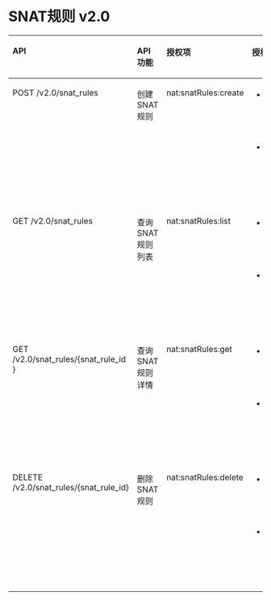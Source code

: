 # SNAT规则 v2.0<a name="ZH-CN_TOPIC_0201533663"></a>

<a name="table1351682493510"></a>
<table><thead align="left"><tr id="row1759512463518"><th class="cellrowborder" valign="top" width="26%" id="mcps1.1.5.1.1"><p id="p3595424163511"><a name="p3595424163511"></a><a name="p3595424163511"></a>API</p>
</th>
<th class="cellrowborder" valign="top" width="14.44%" id="mcps1.1.5.1.2"><p id="p19512155317473"><a name="p19512155317473"></a><a name="p19512155317473"></a>API功能</p>
</th>
<th class="cellrowborder" valign="top" width="16.75%" id="mcps1.1.5.1.3"><p id="p19595172413511"><a name="p19595172413511"></a><a name="p19595172413511"></a>授权项</p>
</th>
<th class="cellrowborder" valign="top" width="42.809999999999995%" id="mcps1.1.5.1.4"><p id="p1366363695811"><a name="p1366363695811"></a><a name="p1366363695811"></a>授权项作用域</p>
</th>
</tr>
</thead>
<tbody><tr id="row15595192412355"><td class="cellrowborder" valign="top" width="26%" headers="mcps1.1.5.1.1 "><p id="p66631741105015"><a name="p66631741105015"></a><a name="p66631741105015"></a>POST /v2.0/snat_rules</p>
</td>
<td class="cellrowborder" valign="top" width="14.44%" headers="mcps1.1.5.1.2 "><p id="p44831228105013"><a name="p44831228105013"></a><a name="p44831228105013"></a>创建SNAT规则</p>
</td>
<td class="cellrowborder" valign="top" width="16.75%" headers="mcps1.1.5.1.3 "><p id="p248392805015"><a name="p248392805015"></a><a name="p248392805015"></a>nat:snatRules:create</p>
</td>
<td class="cellrowborder" valign="top" width="42.809999999999995%" headers="mcps1.1.5.1.4 "><a name="ul11248145974920"></a><a name="ul11248145974920"></a><ul id="ul11248145974920"><li>支持：<p id="p5248135912498"><a name="p5248135912498"></a><a name="p5248135912498"></a>项目 （Project）</p>
</li><li>不支持：<p id="p724812594495"><a name="p724812594495"></a><a name="p724812594495"></a>企业项目（Enterprise Project）</p>
</li></ul>
</td>
</tr>
<tr id="row959782416351"><td class="cellrowborder" valign="top" width="26%" headers="mcps1.1.5.1.1 "><p id="p2066320415503"><a name="p2066320415503"></a><a name="p2066320415503"></a>GET /v2.0/snat_rules</p>
</td>
<td class="cellrowborder" valign="top" width="14.44%" headers="mcps1.1.5.1.2 "><p id="p154832284502"><a name="p154832284502"></a><a name="p154832284502"></a>查询SNAT规则列表</p>
</td>
<td class="cellrowborder" valign="top" width="16.75%" headers="mcps1.1.5.1.3 "><p id="p1448392825014"><a name="p1448392825014"></a><a name="p1448392825014"></a>nat:snatRules:list</p>
</td>
<td class="cellrowborder" valign="top" width="42.809999999999995%" headers="mcps1.1.5.1.4 "><a name="ul1225311593490"></a><a name="ul1225311593490"></a><ul id="ul1225311593490"><li>支持：<p id="p7253185914914"><a name="p7253185914914"></a><a name="p7253185914914"></a>项目 （Project）</p>
</li><li>不支持：<p id="p12253059114912"><a name="p12253059114912"></a><a name="p12253059114912"></a>企业项目（Enterprise Project）</p>
</li></ul>
</td>
</tr>
<tr id="row459717246353"><td class="cellrowborder" valign="top" width="26%" headers="mcps1.1.5.1.1 "><p id="p206631141155012"><a name="p206631141155012"></a><a name="p206631141155012"></a>GET /v2.0/snat_rules/{snat_rule_id }</p>
</td>
<td class="cellrowborder" valign="top" width="14.44%" headers="mcps1.1.5.1.2 "><p id="p174831828165019"><a name="p174831828165019"></a><a name="p174831828165019"></a>查询SNAT规则详情</p>
</td>
<td class="cellrowborder" valign="top" width="16.75%" headers="mcps1.1.5.1.3 "><p id="p1748392819501"><a name="p1748392819501"></a><a name="p1748392819501"></a>nat:snatRules:get</p>
</td>
<td class="cellrowborder" valign="top" width="42.809999999999995%" headers="mcps1.1.5.1.4 "><a name="ul1225885914917"></a><a name="ul1225885914917"></a><ul id="ul1225885914917"><li>支持：<p id="p1625812596491"><a name="p1625812596491"></a><a name="p1625812596491"></a>项目 （Project）</p>
</li><li>不支持：<p id="p152581359164915"><a name="p152581359164915"></a><a name="p152581359164915"></a>企业项目（Enterprise Project）</p>
</li></ul>
</td>
</tr>
<tr id="row1159792493517"><td class="cellrowborder" valign="top" width="26%" headers="mcps1.1.5.1.1 "><p id="p1766310412500"><a name="p1766310412500"></a><a name="p1766310412500"></a>DELETE /v2.0/snat_rules/{snat_rule_id}</p>
</td>
<td class="cellrowborder" valign="top" width="14.44%" headers="mcps1.1.5.1.2 "><p id="p1448317280505"><a name="p1448317280505"></a><a name="p1448317280505"></a>删除SNAT规则</p>
</td>
<td class="cellrowborder" valign="top" width="16.75%" headers="mcps1.1.5.1.3 "><p id="p3483142810508"><a name="p3483142810508"></a><a name="p3483142810508"></a>nat:snatRules:delete</p>
</td>
<td class="cellrowborder" valign="top" width="42.809999999999995%" headers="mcps1.1.5.1.4 "><a name="ul12264155994914"></a><a name="ul12264155994914"></a><ul id="ul12264155994914"><li>支持：<p id="p22641459144917"><a name="p22641459144917"></a><a name="p22641459144917"></a>项目 （Project）</p>
</li><li>不支持：<p id="p10264159194912"><a name="p10264159194912"></a><a name="p10264159194912"></a>企业项目（Enterprise Project）</p>
</li></ul>
</td>
</tr>
</tbody>
</table>

